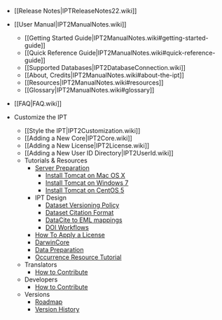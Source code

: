 + [[Release Notes|IPTReleaseNotes22.wiki]]

+ [[User Manual|IPT2ManualNotes.wiki]]
    - [[Getting Started Guide|IPT2ManualNotes.wiki#getting-started-guide]]
    - [[Quick Reference Guide|IPT2ManualNotes.wiki#quick-reference-guide]]
    - [[Supported Databases|IPT2DatabaseConnection.wiki]]
    - [[About, Credits|IPT2ManualNotes.wiki#about-the-ipt]]
    - [[Resources|IPT2ManualNotes.wiki#resources]]
    - [[Glossary|IPT2ManualNotes.wiki#glossary]]

+ [[FAQ|FAQ.wiki]] 

+ Customize the IPT
    - [[Style the IPT|IPT2Customization.wiki]]
    - [[Adding a New Core|IPT2Core.wiki]]
    - [[Adding a New License|IPT2License.wiki]]
    - [[Adding a New User ID Directory|IPT2UserId.wiki]]


  * Tutorials & Resources
    * [Server Preparation](IPTServerPreparation.md)
      * [Install Tomcat on Mac OS X](TomcatInstallationMacOSX.md)
      * [Install Tomcat on Windows 7](TomcatInstallationWindows7.md)
      * [Install Tomcat on CentOS 5](TomcatInstallationCentOS.md)
    * IPT Design
      * [Dataset Versioning Policy](IPT2Versioning.md)
      * [Dataset Citation Format](IPT2Citation.md)
      * [DataCite to EML mappings](IPT2DataCiteMappings.md)
      * [DOI Workflows](IPT2DOIWorkflow.md)
    * [How To Apply a License](IPT2ApplyingLicense.md)
    * [DarwinCore](DarwinCore.md)
    * [Data Preparation](DataPreparation.md)
    * [Occurrence Resource Tutorial](TutorialOccurrenceResource.md)
  * Translators
    * [How to Contribute](HowToTranslate.md)
  * Developers
    * [How to Contribute](HowToContribute.md)
  * Versions
    * [Roadmap](Roadmap.md)
    * [Version History](VersionHistory.md)